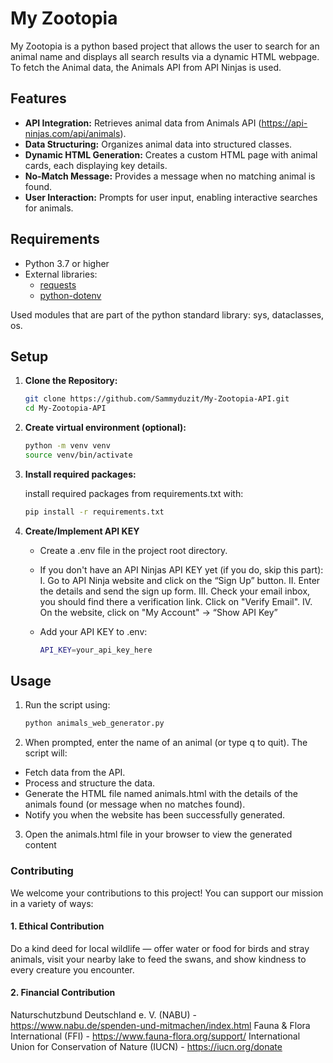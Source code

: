 # My Zootopia

My Zootopia is a python based project that allows the user to search for an animal name and displays all search results via a dynamic HTML webpage. 
To fetch the Animal data, the Animals API from API Ninjas is used.

## Features

- **API Integration:** Retrieves animal data from Animals API (https://api-ninjas.com/api/animals).
- **Data Structuring:** Organizes animal data into structured classes.
- **Dynamic HTML Generation:** Creates a custom HTML page with animal cards, each displaying key details.
- **No-Match Message:** Provides a message when no matching animal is found.
- **User Interaction:** Prompts for user input, enabling interactive searches for animals.

## Requirements

- Python 3.7 or higher
- External libraries:
  - [requests](https://pypi.org/project/requests/)
  - [python-dotenv](https://pypi.org/project/python-dotenv/)

Used modules that are part of the python standard library: sys, dataclasses, os.


## Setup

1. **Clone the Repository:**

   ```bash
   git clone https://github.com/Sammyduzit/My-Zootopia-API.git
   cd My-Zootopia-API
   ```	
2. **Create virtual environment (optional):**
	```bash
	python -m venv venv
	source venv/bin/activate
	```	
3. **Install required packages:**
	
	install required packages from requirements.txt with:
	```bash
	pip install -r requirements.txt
	```	

4. **Create/Implement API KEY**
	- Create a .env file in the project root directory.
	
	- If you don't have an API Ninjas API KEY yet (if you do, skip this part):
		I. Go to API Ninja website and click on the “Sign Up” button.
		II. Enter the details and send the sign up form.
		III. Check your email inbox, you should find there a verification link. Click on "Verify Email".
		IV. On the website, click on "My Account" -> “Show API Key”

	- Add your API KEY to .env:
		```bash
		API_KEY=your_api_key_here
		```	

## Usage
1. Run the script using:
	```bash
	python animals_web_generator.py
	```
2. When prompted, enter the name of an animal (or type q to quit). The script will:
* Fetch data from the API.
* Process and structure the data.
* Generate the HTML file named animals.html with the details of the animals found (or message when no matches found).
* Notify you when the website has been successfully generated.

3. Open the animals.html file in your browser to view the generated content


### Contributing

We welcome your contributions to this project! You can support our mission in a variety of ways:
#### 1. Ethical Contribution
Do a kind deed for local wildlife — offer water or food for birds and stray animals, visit your nearby lake to feed the swans, and show kindness to every creature you encounter.

#### 2. Financial Contribution
Naturschutzbund Deutschland e. V. (NABU) - https://www.nabu.de/spenden-und-mitmachen/index.html
Fauna & Flora International (FFI) - https://www.fauna-flora.org/support/
International Union for Conservation of Nature (IUCN) - https://iucn.org/donate